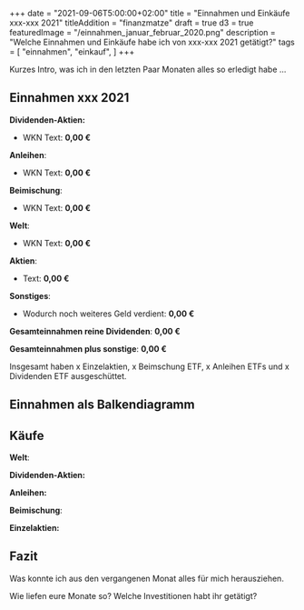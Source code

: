 +++
date = "2021-09-06T5:00:00+02:00"
title = "Einnahmen und Einkäufe xxx-xxx 2021"
titleAddition = "finanzmatze"
draft = true
d3 = true
featuredImage = "/einnahmen_januar_februar_2020.png"
description = "Welche Einnahmen und Einkäufe habe ich von xxx-xxx 2021 getätigt?"
tags = [
    "einnahmen",
    "einkauf",
]
+++

Kurzes Intro, was ich in den letzten Paar Monaten alles so erledigt habe ...


## Einnahmen xxx 2021

**Dividenden-Aktien:**

- WKN Text: **0,00 €**


**Anleihen**:

- WKN Text: **0,00 €**


**Beimischung**:

- WKN Text: **0,00 €**


**Welt**:

- WKN Text: **0,00 €**


**Aktien**:

- Text: **0,00 €**


**Sonstiges**:

- Wodurch noch weiteres Geld verdient: **0,00 €**

**Gesamteinnahmen reine Dividenden**: **0,00 €**

**Gesamteinnahmen plus sonstige**: **0,00 €**

Insgesamt haben x Einzelaktien, x Beimschung ETF, x Anleihen ETFs und x Dividenden ETF ausgeschüttet.


## Einnahmen als Balkendiagramm

<div id="d3id" ></div>
<!-- load the d3.js library -->
<script src="https://d3js.org/d3.v4.min.js"></script>

<script>
var models = [
  {
    "model_name":"Januar",
    "field1":128,
    "field2":113
  },
  {
    "model_name":"Februar",
    "field1":50,
    "field2":144
  },
  {
    "model_name":"März",
    "field1":150,
    "field2":188
  },
  {
    "model_name":"April",
    "field1":191,
    "field2":206
  },
  {
    "model_name":"Mai",
    "field1":140,
    "field2":193
  },
  {
    "model_name":"Juni",
    "field1":293,
    "field2":245
  },
];
models = models.map(i => {
  i.model_name = i.model_name;
	return i;
});

var container = d3.select('#d3id'),
    width = 500,
    height = 300,
    margin = {top: 30, right: 20, bottom: 30, left: 50},
    barPadding = .2,
    axisTicks = {qty: 5, outerSize: 0, dateFormat: '%m-%d'};

var svg = container
   .append("svg")
   .attr("width", width)
   .attr("height", height)
   .append("g")
   .attr("transform", `translate(${margin.left},${margin.top})`);

var xScale0 = d3.scaleBand().range([0, width - margin.left - margin.right]).padding(barPadding);
var xScale1 = d3.scaleBand();
var yScale = d3.scaleLinear().range([height - margin.top - margin.bottom, 0]);

var xAxis = d3.axisBottom(xScale0).tickSizeOuter(axisTicks.outerSize);
var yAxis = d3.axisLeft(yScale).ticks(axisTicks.qty).tickSizeOuter(axisTicks.outerSize);

xScale0.domain(models.map(d => d.model_name));
xScale1.domain(['field1', 'field2']).range([0, xScale0.bandwidth()]);
yScale.domain([0, d3.max(models, d => d.field1 > d.field2 ? d.field1 : d.field2)]);

var model_name = svg.selectAll(".model_name")
  .data(models)
  .enter().append("g")
  .attr("class", "model_name")
  .attr("transform", d => `translate(${xScale0(d.model_name)},0)`);

/* Add field1 bars */
model_name.selectAll(".bar.field1")
  .data(d => [d])
  .enter()
  .append("rect")
  .attr("class", "bar field1")
.style("fill","#69b3a2")
  .attr("x", d => xScale1('field1'))
  .attr("y", d => yScale(d.field1))
  .attr("width", xScale1.bandwidth())
  .attr("height", d => {
    return height - margin.top - margin.bottom - yScale(d.field1)
  });

/* Add field2 bars */
model_name.selectAll(".bar.field2")
  .data(d => [d])
  .enter()
  .append("rect")
  .attr("class", "bar field2")
.style("fill","#404080")
  .attr("x", d => xScale1('field2'))
  .attr("y", d => yScale(d.field2))
  .attr("width", xScale1.bandwidth())
  .attr("height", d => {
    return height - margin.top - margin.bottom - yScale(d.field2)
  });

// Add the X Axis
svg.append("g")
   .attr("class", "x axis")
   .attr("transform", `translate(0,${height - margin.top - margin.bottom})`)
   .call(xAxis);

// Add the Y Axis
svg.append("g")
   .attr("class", "y axis")
   .call(yAxis);

svg.append("text")
   .attr("transform", "rotate(0)")
   .attr("y", "-2em")
   .attr("dy", "1em")
   .style("text-anchor", "end")
   .text("€");

// Handmade legend
svg.append("circle").attr("cx",15).attr("cy",-10).attr("r", 6).style("fill", "#69b3a2")
svg.append("circle").attr("cx",15).attr("cy",20).attr("r", 6).style("fill", "#404080")
svg.append("text").attr("x", 30).attr("y", -5).text("2020").style("font-size", "15px").attr("alignment-baseline","middle")
svg.append("text").attr("x", 30).attr("y", 25).text("2021").style("font-size", "15px").attr("alignment-baseline","middle")
</script>


## Käufe

**Welt**:


**Dividenden-Aktien:**



**Anleihen:**



**Beimischung**:



**Einzelaktien:**



## Fazit

Was konnte ich aus den vergangenen Monat alles für mich herausziehen.

Wie liefen eure Monate so? Welche Investitionen habt ihr getätigt?

